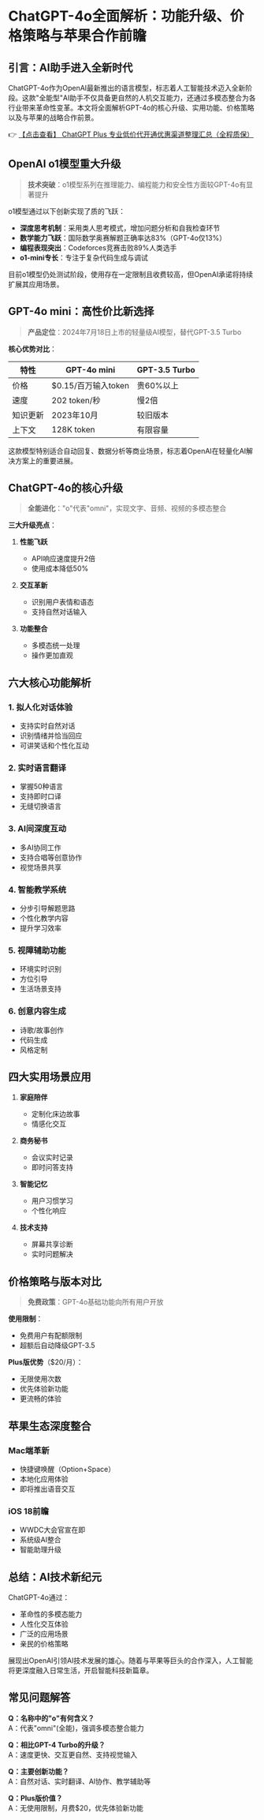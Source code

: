 # ChatGPT-4o全面解析：功能升级、价格策略与苹果合作前瞻

## 引言：AI助手进入全新时代

ChatGPT-4o作为OpenAI最新推出的语言模型，标志着人工智能技术迈入全新阶段。这款"全能型"AI助手不仅具备更自然的人机交互能力，还通过多模态整合为各行业带来革命性变革。本文将全面解析GPT-4o的核心升级、实用功能、价格策略以及与苹果的战略合作前景。

👉 [【点击查看】 ChatGPT Plus 专业低价代开通优惠渠道整理汇总（全程质保）](https://bit.ly/DaiKai)

## OpenAI o1模型重大升级

> **技术突破**：o1模型系列在推理能力、编程能力和安全性方面较GPT-4o有显著提升

o1模型通过以下创新实现了质的飞跃：

- **深度思考机制**：采用类人思考模式，增加问题分析和自我检查环节
- **数学能力飞跃**：国际数学奥赛解题正确率达83%（GPT-4o仅13%）
- **编程表现突出**：Codeforces竞赛击败89%人类选手
- **o1-mini专长**：专注于复杂代码生成与调试

目前o1模型仍处测试阶段，使用存在一定限制且收费较高，但OpenAI承诺将持续扩展其应用场景。

## GPT-4o mini：高性价比新选择

> **产品定位**：2024年7月18日上市的轻量级AI模型，替代GPT-3.5 Turbo

**核心优势对比**：

| 特性 | GPT-4o mini | GPT-3.5 Turbo |
|------|------------|--------------|
| 价格 | $0.15/百万输入token | 贵60%以上 |
| 速度 | 202 token/秒 | 慢2倍 |
| 知识更新 | 2023年10月 | 较旧版本 |
| 上下文 | 128K token | 有限容量 |

这款模型特别适合自动回复、数据分析等商业场景，标志着OpenAI在轻量化AI解决方案上的重要进展。

## ChatGPT-4o的核心升级

> **全能进化**："o"代表"omni"，实现文字、音频、视频的多模态整合

**三大升级亮点**：

1. **性能飞跃**
   - API响应速度提升2倍
   - 使用成本降低50%

2. **交互革新**
   - 识别用户表情和语态
   - 支持自然对话输入

3. **功能整合**
   - 多模态统一处理
   - 操作更加直观

## 六大核心功能解析

### 1. 拟人化对话体验
- 支持实时自然对话
- 识别情绪并恰当回应
- 可讲笑话和个性化互动

### 2. 实时语言翻译
- 掌握50种语言
- 支持即时口译
- 无缝切换语言

### 3. AI间深度互动
- 多AI协同工作
- 支持合唱等创意协作
- 视觉场景共享

### 4. 智能教学系统
- 分步引导解题思路
- 个性化教学内容
- 提升学习效率

### 5. 视障辅助功能
- 环境实时识别
- 方位引导
- 生活场景支持

### 6. 创意内容生成
- 诗歌/故事创作
- 代码生成
- 风格定制

## 四大实用场景应用

1. **家庭陪伴**
   - 定制化床边故事
   - 情感化交互

2. **商务秘书**
   - 会议实时记录
   - 即时问答支持

3. **智能记忆**
   - 用户习惯学习
   - 个性化响应

4. **技术支持**
   - 屏幕共享诊断
   - 实时问题解决

## 价格策略与版本对比

> **免费政策**：GPT-4o基础功能向所有用户开放

**使用限制**：
- 免费用户有配额限制
- 超额后自动降级GPT-3.5

**Plus版优势**（$20/月）：
- 无限使用次数
- 优先体验新功能
- 更流畅的体验

## 苹果生态深度整合

### Mac端革新
- 快捷键唤醒（Option+Space）
- 本地化应用体验
- 即将推出语音交互

### iOS 18前瞻
- WWDC大会官宣在即
- 系统级AI整合
- 智能助理升级

## 总结：AI技术新纪元

ChatGPT-4o通过：
- 革命性的多模态能力
- 人性化交互体验
- 广泛的应用场景
- 亲民的价格策略

展现出OpenAI引领AI技术发展的雄心。随着与苹果等巨头的合作深入，人工智能将更深度融入日常生活，开启智能科技新篇章。

## 常见问题解答

**Q：名称中的"o"有何含义？**  
A：代表"omni"(全能)，强调多模态整合能力

**Q：相比GPT-4 Turbo的升级？**  
A：速度更快、交互更自然、支持视觉输入

**Q：主要创新功能？**  
A：自然对话、实时翻译、AI协作、教学辅助等

**Q：Plus版价值？**  
A：无使用限制，月费$20，优先体验新功能